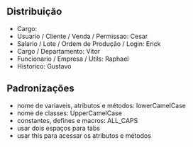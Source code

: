 ## Distribuição

- Cargo:
- Usuario / Cliente / Venda / Permissao: Cesar 
- Salario / Lote / Ordem de Produção / Login: Erick
- Cargo / Departamento: Vitor
- Funcionario / Empresa / Utils: Raphael
- Historico: Gustavo

## Padronizações

- nome de variaveis, atributos e métodos: lowerCamelCase
- nome de classes: UpperCamelCase
- constantes, defines e macros: ALL_CAPS
- usar dois espaços para tabs
- usar this para acessar os atributos e métodos